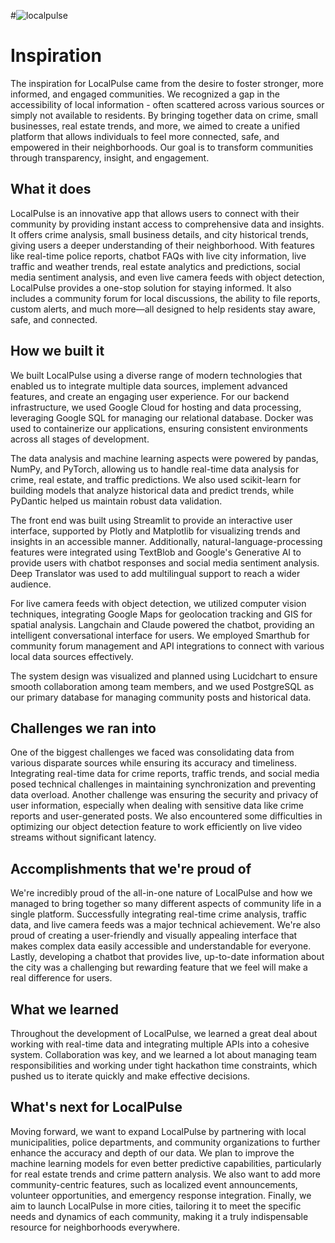 #![localpulse](https://github.com/user-attachments/assets/07bc7dd8-85ad-45e8-9d84-1da267a4384d)
# Inspiration
The inspiration for LocalPulse came from the desire to foster stronger, more informed, and engaged communities. We recognized a gap in the accessibility of local information - often scattered across various sources or simply not available to residents. By bringing together data on crime, small businesses, real estate trends, and more, we aimed to create a unified platform that allows individuals to feel more connected, safe, and empowered in their neighborhoods. Our goal is to transform communities through transparency, insight, and engagement.

## What it does
LocalPulse is an innovative app that allows users to connect with their community by providing instant access to comprehensive data and insights. It offers crime analysis, small business details, and city historical trends, giving users a deeper understanding of their neighborhood. With features like real-time police reports, chatbot FAQs with live city information, live traffic and weather trends, real estate analytics and predictions, social media sentiment analysis, and even live camera feeds with object detection, LocalPulse provides a one-stop solution for staying informed. It also includes a community forum for local discussions, the ability to file reports, custom alerts, and much more—all designed to help residents stay aware, safe, and connected.

## How we built it
We built LocalPulse using a diverse range of modern technologies that enabled us to integrate multiple data sources, implement advanced features, and create an engaging user experience. For our backend infrastructure, we used Google Cloud for hosting and data processing, leveraging Google SQL for managing our relational database. Docker was used to containerize our applications, ensuring consistent environments across all stages of development.

The data analysis and machine learning aspects were powered by pandas, NumPy, and PyTorch, allowing us to handle real-time data analysis for crime, real estate, and traffic predictions. We also used scikit-learn for building models that analyze historical data and predict trends, while PyDantic helped us maintain robust data validation.

The front end was built using Streamlit to provide an interactive user interface, supported by Plotly and Matplotlib for visualizing trends and insights in an accessible manner. Additionally, natural-language-processing features were integrated using TextBlob and Google's Generative AI to provide users with chatbot responses and social media sentiment analysis. Deep Translator was used to add multilingual support to reach a wider audience.

For live camera feeds with object detection, we utilized computer vision techniques, integrating Google Maps for geolocation tracking and GIS for spatial analysis. Langchain and Claude powered the chatbot, providing an intelligent conversational interface for users. We employed Smarthub for community forum management and API integrations to connect with various local data sources effectively.

The system design was visualized and planned using Lucidchart to ensure smooth collaboration among team members, and we used PostgreSQL as our primary database for managing community posts and historical data.

## Challenges we ran into
One of the biggest challenges we faced was consolidating data from various disparate sources while ensuring its accuracy and timeliness. Integrating real-time data for crime reports, traffic trends, and social media posed technical challenges in maintaining synchronization and preventing data overload. Another challenge was ensuring the security and privacy of user information, especially when dealing with sensitive data like crime reports and user-generated posts. We also encountered some difficulties in optimizing our object detection feature to work efficiently on live video streams without significant latency.

## Accomplishments that we're proud of
We're incredibly proud of the all-in-one nature of LocalPulse and how we managed to bring together so many different aspects of community life in a single platform. Successfully integrating real-time crime analysis, traffic data, and live camera feeds was a major technical achievement. We're also proud of creating a user-friendly and visually appealing interface that makes complex data easily accessible and understandable for everyone. Lastly, developing a chatbot that provides live, up-to-date information about the city was a challenging but rewarding feature that we feel will make a real difference for users.

## What we learned
Throughout the development of LocalPulse, we learned a great deal about working with real-time data and integrating multiple APIs into a cohesive system. Collaboration was key, and we learned a lot about managing team responsibilities and working under tight hackathon time constraints, which pushed us to iterate quickly and make effective decisions.

## What's next for LocalPulse
Moving forward, we want to expand LocalPulse by partnering with local municipalities, police departments, and community organizations to further enhance the accuracy and depth of our data. We plan to improve the machine learning models for even better predictive capabilities, particularly for real estate trends and crime pattern analysis. We also want to add more community-centric features, such as localized event announcements, volunteer opportunities, and emergency response integration. Finally, we aim to launch LocalPulse in more cities, tailoring it to meet the specific needs and dynamics of each community, making it a truly indispensable resource for neighborhoods everywhere.

